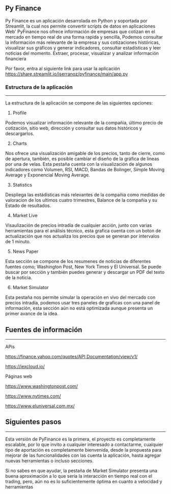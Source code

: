 ## Py Finance

Py Finance es un aplicación desarrolada en Python y soportada por Streamlit, la cual nos permite convertir scripts de datos en aplicaciones Web'
PyFinance nos ofrece información de empresas que cotizan en el mercado en tiempo real de una forma rapida y sencilla,
Podemos consultar la información más relevante de la empresa y sus cotizaciones históricas, visualizar sus gráficos y generar indicadores, consultar estadísticas y leer noticias del momento. Extraer, procesar, visualizar y analizar información financiera

Por favor, entra al siguiente link para usar la aplicación https://share.streamlit.io/iserranoz/pyfinance/main/app.py


### Estructura de la aplicación
***
La estructura de la aplicación se compone de las siguientes opciones:

1. Profile

Podemos visualizar información relevante de la compañia, último precio de cotización, sitio web, dirección y  consultar sus datos históricos y descargarlos.

2. Charts

Nos ofrece una visualización amigable de los precios, tanto de cierre, como de apertura, también, es posible
cambiar el diseño de la gráfica de lineas por una de velas. Esta pestaña cuenta con la visualización de algunos indicadores como Volumen, RSI, MACD, Bandas de Bolinger,
Simple Moving Average y Exponencial Moving Average.

3. Statistics

Despliega las estádisticas más relevantes de la compañia como medidas de valoracion de los ultimos cuatro trimestres, Balance de la compañia y su Estado de resultados.

4. Market Live

Visaulización de precios intradía de cualquier acción, junto con varias herramientas para el análisis técnico, esta grafica cuenta con un boton de actualización
que nos actualiza los precios que se generan por intervalos de 1 minuto.

5. News Paper

Esta sección se compone de los resumenes de noticias de diferentes fuentes como; Washington Post, New York Times y El Universal. Se puede buscar por sección
y también puedes generar y descargar un PDF del texto de la noticia.

6. Market Simulator

Esta pestaña nos permite simular la operación en vivo del mercado con precios intradía, podemos usar tres paneles de graficas con una panel de información,
esta sección aún no está optimizada aunque presenta un primer avance de la idea.



## Fuentes de información
***
APis

https://finance.yahoo.com/quotes/API,Documentation/view/v1/

https://iexcloud.io/

Páginas web 
        	
https://www.washingtonpost.com/

https://www.nytimes.com/

https://www.eluniversal.com.mx/


## Siguientes pasos
***
Esta versión de PyFinance es la primera, el proyecto es completamente escalable, por lo que invito a cualquier interesado a contactarme, 
cualquier tipo de aportación es completamente bienvenida, desde la propuesta para mejorar de las funcionalidades con las cuenta la aplicación, 
hasta agregar nuevas herramientas o incluso secciones.

Si no sabes en que ayudar, la pestaña de Market Simulator presenta una buena aproximación a lo que sería la interacción en tiempo real con el trading,
pero, aún no es lo suficientemente óptima en cuanto a velocidad y herramientas









